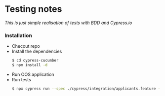 # Testing notes
_This is just simple realisation of tests with BDD and Cypress.io_
### Installation
- Checout repo
- Install the dependencies
    ```sh
    $ cd cypress-cucumber
    $ npm install -d
    ```
- Run OOS application
- Run tests
    ```sh
    $ npx cypress run --spec ./cypress/integration/applicants.feature --env URL=http://localhost:5000
    ```